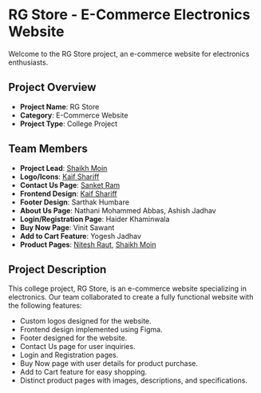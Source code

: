 # RG Store - E-Commerce Electronics Website

Welcome to the RG Store project, an e-commerce website for electronics enthusiasts.

## Project Overview

- **Project Name**: RG Store
- **Category**: E-Commerce Website
- **Project Type**: College Project

## Team Members

- **Project Lead**: [Shaikh Moin](https://github.com/Skmoin5502)
- **Logo/Icons**: [Kaif Shariff](https://github.com/Kaif-Shariff)
- **Contact Us Page**: [Sanket Ram](https://github.com/SanketRam2)
- **Frontend Design**: [Kaif Shariff](https://github.com/Kaif-Shariff)
- **Footer Design**: Sarthak Humbare
- **About Us Page**: Nathani Mohammed Abbas, Ashish Jadhav
- **Login/Registration Page**: Haider Khaminwala
- **Buy Now Page**: Vinit Sawant
- **Add to Cart Feature**: Yogesh Jadhav
- **Product Pages**: [Nitesh Raut](https://github.com/Nitu24), [Shaikh Moin](https://github.com/Skmoin5502)

## Project Description

This college project, RG Store, is an e-commerce website specializing in electronics. Our team collaborated to create a fully functional website with the following features:

- Custom logos designed for the website.
- Frontend design implemented using Figma.
- Footer designed for the website.
- Contact Us page for user inquiries.
- Login and Registration pages.
- Buy Now page with user details for product purchase.
- Add to Cart feature for easy shopping.
- Distinct product pages with images, descriptions, and specifications.
